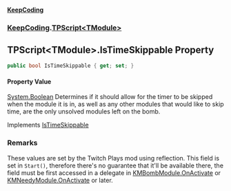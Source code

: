 #### [KeepCoding](index.md 'index')
### [KeepCoding](KeepCoding.md 'KeepCoding').[TPScript&lt;TModule&gt;](KeepCoding_TPScript_TModule_.md 'KeepCoding.TPScript&lt;TModule&gt;')
## TPScript&lt;TModule&gt;.IsTimeSkippable Property
```csharp
public bool IsTimeSkippable { get; set; }
```
#### Property Value
[System.Boolean](https://docs.microsoft.com/en-us/dotnet/api/System.Boolean 'System.Boolean')
Determines if it should allow for the timer to be skipped when the module it is in, as well as any other modules that would like to skip time, are the only unsolved modules left on the bomb.   

Implements [IsTimeSkippable](KeepCoding_ITP_IsTimeSkippable.md 'KeepCoding.ITP.IsTimeSkippable')  
### Remarks
These values are set by the Twitch Plays mod using reflection. This field is set in `Start()`, therefore there's no guarantee that it'll be available there, the field must be first accessed in a delegate in [KMBombModule.OnActivate](https://docs.microsoft.com/en-us/dotnet/api/KMBombModule.OnActivate 'KMBombModule.OnActivate') or [KMNeedyModule.OnActivate](https://docs.microsoft.com/en-us/dotnet/api/KMNeedyModule.OnActivate 'KMNeedyModule.OnActivate') or later.  
